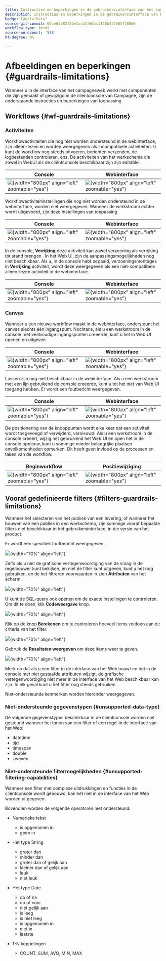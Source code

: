 ```yaml
---
title: Instructies en beperkingen in de gebruikersinterface van het campagneweb
description: Instructies en beperkingen in de gebruikersinterface van het campagneweb
badge: label="Beta"
source-git-commit: 65ae0d382f82e1acb1f66bc1140b4f7e857180d6
workflow-type: tm+mt
source-wordcount: '588'
ht-degree: 0%

---
```



# Afbeeldingen en beperkingen {#guardrails-limitations}

Wanneer u in de interface van het campagneweb werkt met componenten die zijn gemaakt of gewijzigd in de clientconsole van Campagne, zijn de onderstaande instructies en beperkingen van toepassing.

## Workflows {#wf-guardrails-limitations}

### Activiteiten

Workflowactiviteiten die nog niet worden ondersteund in de webinterface, zijn alleen-lezen en worden weergegeven als incompatibele activiteiten. U kunt de workflow nog steeds uitvoeren, berichten verzenden, de logbestanden controleren, enz. De activiteiten van het werkschema die zowel in WebUI als de cliëntconsole beschikbaar zijn zijn editable.

| Console | Webinterface |
| --- | --- |
| ![](assets/limitations-activities-console.png){width="800px" align="left" zoomable="yes"} | ![](assets/limitations-activities-web.png){width="800px" align="left" zoomable="yes"} |

Workflowactiviteitinstellingen die nog niet worden ondersteund in de webinterface, worden niet weergegeven. Wanneer de werkstroom echter wordt uitgevoerd, zijn deze instellingen van toepassing.

| Console | Webinterface |
| --- | --- |
| ![](assets/limitations-options-console.png){width="800px" align="left" zoomable="yes"} | ![](assets/limitations-options-web.png){width="800px" align="left" zoomable="yes"} |

In de console, **Verrijking** deze activiteit kan zowel verzoening als verrijking tot stand brengen . In het Web UI, zijn de aanpassingsmogelijkheden nog niet beschikbaar. Als u, in de console hebt bepaald, verzoeningsmontages in **Verrijking** activiteit, wordt deze weergegeven als een niet-compatibele alleen-lezen activiteit in de webinterface.

| Console | Webinterface |
| --- | --- |
| ![](assets/limitations-options-console.png){width="800px" align="left" zoomable="yes"} | ![](assets/limitations-options-web.png){width="800px" align="left" zoomable="yes"} |

### Canvas

Wanneer u een nieuwe workflow maakt in de webinterface, ondersteunt het canvas slechts één ingangspunt. Nochtans, als u een werkstroom in de console met veelvoudige ingangspunten creeerde, kunt u het in Web UI openen en uitgeven.

| Console | Webinterface |
| --- | --- |
| ![](assets/limitations-multiple-console.png){width="800px" align="left" zoomable="yes"} | ![](assets/limitations-multiple-web.png){width="800px" align="left" zoomable="yes"} |

Lussen zijn nog niet beschikbaar in de webinterface. Als u een werkstroom met een lijn gebruikend de console creeerde, kunt u tot het niet van Web UI toegang hebben. Er wordt een foutbericht weergegeven.

| Console | Webinterface |
| --- | --- |
| ![](assets/limitations-loops-console.png){width="800px" align="left" zoomable="yes"} | ![](assets/limitations-loops-web.png){width="800px" align="left" zoomable="yes"} |

De positionering van de knooppunten wordt elke keer dat een activiteit wordt toegevoegd of verwijderd, vernieuwd. Als u een werkstroom in de console creeert, wijzig het gebruikend het Web UI en open het in de console opnieuw, kunt u sommige minder belangrijke plaatsen onvolkomenheden opmerken. Dit heeft geen invloed op de processen en taken van de workflow.

| Beginworkflow | Positiewijziging |
| --- | --- |
| ![](assets/limitations-positioning1.png){width="800px" align="left" zoomable="yes"} | ![](assets/limitations-positioning2.png){width="800px" align="left" zoomable="yes"} |

## Vooraf gedefinieerde filters {#filters-guardrails-limitations}

Wanneer het selecteren van het publiek van een levering, of wanneer het bouwen van een publiek in een werkschema, zijn sommige vooraf bepaalde filters niet beschikbaar in het gebruikersinterface, in die versie van het product.

Er wordt een specifiek foutbericht weergegeven.

![](assets/filter-unavailable.png){width="70%" align="left"}

Zelfs als u niet de grafische vertegenwoordiging van de vraag in de regelbouwer kunt bekijken, en niet de filter kunt uitgeven, kunt u het nog gebruiken, en de het filtreren voorwaarden in zien **Attributen** van het scherm.

![](assets/rule-edit.png){width="70%" align="left"}

U kunt de SQL-query ook openen om de exacte instellingen te controleren. Om dit te doen, klik **Codeweergave** knop.

![](assets/rule-code-view.png){width="70%" align="left"}

Klik op de knop **Berekenen** om te controleren hoeveel items voldoen aan de criteria van het filter.

![](assets/rule-calculate.png){width="70%" align="left"}

Gebruik de **Resultaten weergeven** om deze items weer te geven.

![](assets/rule-view-results.png){width="70%" align="left"}

Merk op dat als u een filter in de interface van het Web bouwt en het in de console met niet gestaafde attributen wijzigt, de grafische vertegenwoordiging niet meer in de interface van het Web beschikbaar kan zijn. In elk geval kunt u het filter nog steeds gebruiken.

Niet-ondersteunde kenmerken worden hieronder weergegeven.

### Niet-ondersteunde gegevenstypen {#unsupported-data-type}

De volgende gegevenstypes beschikbaar in de cliëntconsole worden niet gesteund wanneer het tonen van een filter of een regel in de interface van het Web:

* datetime
* tijd
* timespan
* double
* zweven

### Niet-ondersteunde filtermogelijkheden {#unsupported-filtering-capabilities}

Wanneer een filter met complexe uitdrukkingen en functies in de cliëntconsole wordt gebouwd, kan het niet in de interface van het Web worden uitgegeven.

Bovendien worden de volgende operatoren niet ondersteund:

* Numerieke tekst
   * is opgenomen in
   * geen in

* Het type String
   * groter dan
   * minder dan
   * groter dan of gelijk aan
   * kleiner dan of gelijk aan
   * leuk
   * niet leuk

* Het type Date
   * op of na
   * op of voor
   * niet gelijk aan
   * is leeg
   * is niet leeg
   * is opgenomen in
   * niet in
   * laatste

* 1-N koppelingen
   * COUNT, SUM, AVG, MIN, MAX